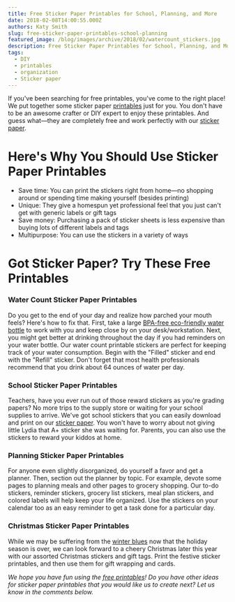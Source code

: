 ```yaml
---
title: Free Sticker Paper Printables for School, Planning, and More
date: 2018-02-08T14:00:55.000Z
authors: Katy Smith
slug: free-sticker-paper-printables-school-planning
featured_image: /blog/images/archive/2018/02/watercount_stickers.jpg
description: Free Sticker Paper Printables for School, Planning, and More
tags:
  - DIY
  - printables
  - organization
  - Sticker paper
---
```

If you've been searching for free printables, you've come to the right place! We put together some sticker paper [printables](https://www.tomatoink.com) just for you. You don't have to be an awesome crafter or DIY expert to enjoy these printables. And guess what—they are completely free and work perfectly with our [sticker paper](https://www.tomatoink.com/paper/sticker-paper).

# Here's Why You Should Use Sticker Paper Printables

* Save time: You can print the stickers right from home—no shopping around or spending time making yourself (besides printing)
* Unique: They give a homespun yet professional feel that you just can't get with generic labels or gift tags
* Save money: Purchasing a pack of sticker sheets is less expensive than buying lots of different labels and tags
* Multipurpose: You can use the stickers in a variety of ways

# Got Sticker Paper? Try These Free Printables

### Water Count Sticker Paper Printables

Do you get to the end of your day and realize how parched your mouth feels? Here's how to fix that. First, take a large [BPA-free eco-friendly water bottle](https://www.tomatoink.com/blog/posts/12-tips-working-out-in-the-summer.html) to work with you and keep close by on your desk/workstation. Next, you might get better at drinking throughout the day if you had reminders on your water bottle. Our water count printable stickers are perfect for keeping track of your water consumption. Begin with the "Filled" sticker and end with the "Refill" sticker. Don't forget that most health professionals recommend that you drink about 64 ounces of water per day.

### School Sticker Paper Printables

Teachers, have you ever run out of those reward stickers as you're grading papers? No more trips to the supply store or waiting for your school supplies to arrive. We've got school stickers that you can easily download and print on our [sticker paper](https://www.tomatoink.com/paper/sticker-paper). You won't have to worry about not giving little Lydia that A+ sticker she was waiting for. Parents, you can also use the stickers to reward your kiddos at home.

### Planning Sticker Paper Printables

For anyone even slightly disorganized, do yourself a favor and get a planner. Then, section out the planner by topic. For example, devote some pages to planning meals and other pages to grocery shopping. Our to-do stickers, reminder stickers, grocery list stickers, meal plan stickers, and colored labels will help keep your life organized. Use the stickers on your calendar too as an easy reminder to get a task done for a particular day.

### Christmas Sticker Paper Printables

While we may be suffering from the [winter blues](https://www.tomatoink.com/blog/posts/natural-remedies-beat-winter-blues.html) now that the holiday season is over, we can look forward to a cheery Christmas later this year with our assorted Christmas stickers and gift tags. Print the festive sticker printables, and then use them for gift wrapping and cards.

*We hope you have fun using the [free printables](https://www.tomatoink.com)! Do you have other ideas for sticker paper printables that you would like us to create next? Let us know in the comments below.*
